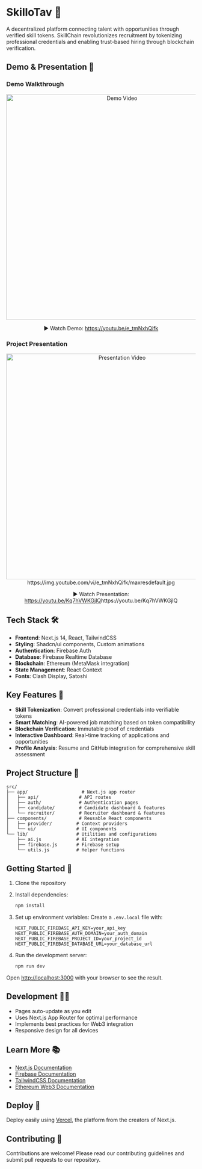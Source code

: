 # SkilloTav 🔗

A decentralized platform connecting talent with opportunities through verified skill tokens. SkillChain revolutionizes recruitment by tokenizing professional credentials and enabling trust-based hiring through blockchain verification.

## Demo & Presentation 🎥

### Demo Walkthrough
<div align="center">
  <a href="https://youtu.be/Kq7hVWKGjlQ">
    <img src="https://img.youtube.com/vi/e_tmNxhQifk/maxresdefault.jpg" alt="Demo Video" width="600">
  </a>
  <p>▶️ Watch Demo: <a href="https://youtu.be/e_tmNxhQifk">https://youtu.be/e_tmNxhQifk</a></p>
</div>

### Project Presentation
<div align="center">
  <a href="https://youtu.be/e_tmNxhQifk">
    <img src="https://img.youtube.com/vi/Kq7hVWKGjlQ/maxresdefault.jpg" alt="Presentation Video" width="600">
  </a>
  https://img.youtube.com/vi/e_tmNxhQifk/maxresdefault.jpg
  <p>▶️ Watch Presentation: <a href="">https://youtu.be/Kq7hVWKGjlQ</a>https://youtu.be/Kq7hVWKGjlQ</p>
</div>

## Tech Stack 🛠️

- **Frontend**: Next.js 14, React, TailwindCSS
- **Styling**: Shadcn/ui components, Custom animations
- **Authentication**: Firebase Auth
- **Database**: Firebase Realtime Database
- **Blockchain**: Ethereum (MetaMask integration)
- **State Management**: React Context
- **Fonts**: Clash Display, Satoshi

## Key Features 🌟

- **Skill Tokenization**: Convert professional credentials into verifiable tokens
- **Smart Matching**: AI-powered job matching based on token compatibility
- **Blockchain Verification**: Immutable proof of credentials
- **Interactive Dashboard**: Real-time tracking of applications and opportunities
- **Profile Analysis**: Resume and GitHub integration for comprehensive skill assessment

## Project Structure 📁

```
src/
├── app/                    # Next.js app router
│   ├── api/               # API routes
│   ├── auth/              # Authentication pages
│   ├── candidate/         # Candidate dashboard & features
│   └── recruiter/         # Recruiter dashboard & features
├── components/            # Reusable React components
│   ├── provider/         # Context providers
│   └── ui/               # UI components
└── lib/                  # Utilities and configurations
    ├── ai.js             # AI integration
    ├── firebase.js       # Firebase setup
    └── utils.js          # Helper functions
```

## Getting Started 🚀

1. Clone the repository
2. Install dependencies:
   ```bash
   npm install
   ```

3. Set up environment variables:
   Create a `.env.local` file with:
   ```
   NEXT_PUBLIC_FIREBASE_API_KEY=your_api_key
   NEXT_PUBLIC_FIREBASE_AUTH_DOMAIN=your_auth_domain
   NEXT_PUBLIC_FIREBASE_PROJECT_ID=your_project_id
   NEXT_PUBLIC_FIREBASE_DATABASE_URL=your_database_url
   ```

4. Run the development server:
   ```bash
   npm run dev
   ```

Open [http://localhost:3000](http://localhost:3000) with your browser to see the result.

## Development 👨‍💻

- Pages auto-update as you edit
- Uses Next.js App Router for optimal performance
- Implements best practices for Web3 integration
- Responsive design for all devices

## Learn More 📚

- [Next.js Documentation](https://nextjs.org/docs)
- [Firebase Documentation](https://firebase.google.com/docs)
- [TailwindCSS Documentation](https://tailwindcss.com/docs)
- [Ethereum Web3 Documentation](https://web3js.readthedocs.io/)

## Deploy 🚀

Deploy easily using [Vercel](https://vercel.com/new?utm_medium=default-template&filter=next.js&utm_source=create-next-app&utm_campaign=create-next-app-readme), the platform from the creators of Next.js.

## Contributing 🤝

Contributions are welcome! Please read our contributing guidelines and submit pull requests to our repository.

